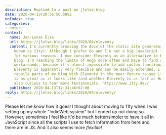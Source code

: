 ```yaml
---
description: Replied to a post on jlelse.blog
date: 2020-04-13T20:56:56.509Z
noIndex: true
categories:
- notes
context:
  name: Jan-Lukas Else
  url: https://jlelse.blog/links/2020/04/eleventy
  content: I’m currently browsing the docs of the static site generator Eleventy (also
    known as 11ty). Although I prefer Go and I’m not a big JavaScript (and npm) fan
    for various reasons, I now consider Eleventy as an alternative to Hugo for my
    blog. I’m reaching the limits of Hugo more often and have to find complicated
    workarounds, because it’s almost impossible to add custom functionalities to Hugo.
    Eleventy is apparently very flexible and can be easily extended. I might try to
    rebuild parts of my blog with Eleventy in the near future to see if everything
    is as great as it looks like (and whether Eleventy is as fast as Hugo), but I’m
    also curious to hear more testimonials. https://www.11ty.dev/
  published: 2020-04-13T12:31:46+02:00
reply: https://jlelse.blog/links/2020/04/eleventy/
---
```


Please let me know how it goes! I thought about moving to 11ty when I was setting up my whole "IndieWeb system" but I ended up not doing so. However, sometimes I feel like it'd be much better/simpler to have it all in JavaScript since all the scripts I use to fetch information from here and there are in JS. And it also seems more _flexible_!
